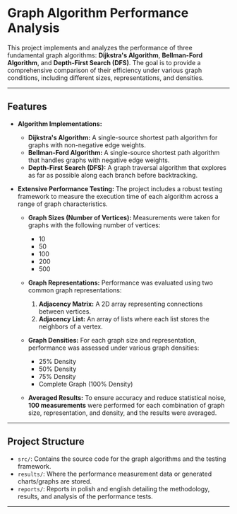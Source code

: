 # Graph Algorithm Performance Analysis

This project implements and analyzes the performance of three fundamental graph algorithms: **Dijkstra's Algorithm**, **Bellman-Ford Algorithm**, and **Depth-First Search (DFS)**. The goal is to provide a comprehensive comparison of their efficiency under various graph conditions, including different sizes, representations, and densities.

---

## Features

* **Algorithm Implementations:**
    * **Dijkstra's Algorithm:** A single-source shortest path algorithm for graphs with non-negative edge weights.
    * **Bellman-Ford Algorithm:** A single-source shortest path algorithm that handles graphs with negative edge weights.
    * **Depth-First Search (DFS):** A graph traversal algorithm that explores as far as possible along each branch before backtracking.

* **Extensive Performance Testing:**
    The project includes a robust testing framework to measure the execution time of each algorithm across a range of graph characteristics.

    * **Graph Sizes (Number of Vertices):** Measurements were taken for graphs with the following number of vertices:
        * 10
        * 50
        * 100
        * 200
        * 500

    * **Graph Representations:** Performance was evaluated using two common graph representations:
        1.  **Adjacency Matrix:** A 2D array representing connections between vertices.
        2.  **Adjacency List:** An array of lists where each list stores the neighbors of a vertex.

    * **Graph Densities:** For each graph size and representation, performance was assessed under various graph densities:
        * 25% Density
        * 50% Density
        * 75% Density
        * Complete Graph (100% Density)

    * **Averaged Results:** To ensure accuracy and reduce statistical noise, **100 measurements** were performed for each combination of graph size, representation, and density, and the results were averaged.

---

## Project Structure

* `src/`: Contains the source code for the graph algorithms and the testing framework.
* `results/`: Where the performance measurement data or generated charts/graphs are stored.
* `reports/`: Reports in polish and english detailing the methodology, results, and analysis of the performance tests.

---

